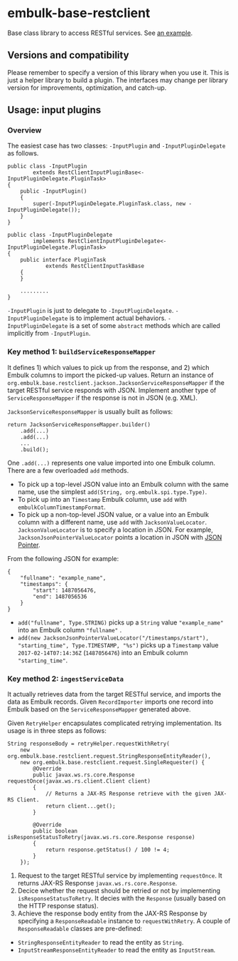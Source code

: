 embulk-base-restclient
=======================

Base class library to access RESTful services. See [an example](embulk-input-example/).

Versions and compatibility
---------------------------

Please remember to specify a version of this library when you use it. This is just a helper library to build a plugin. The interfaces may change per library version for improvements, optimization, and catch-up.

Usage: input plugins
---------------------

### Overview

The easiest case has two classes: `-InputPlugin` and `-InputPluginDelegate` as follows.

```
public class -InputPlugin
        extends RestClientInputPluginBase<-InputPluginDelegate.PluginTask>
{
    public -InputPlugin()
    {
        super(-InputPluginDelegate.PluginTask.class, new -InputPluginDelegate());
    }
}
```

```
public class -InputPluginDelegate
        implements RestClientInputPluginDelegate<-InputPluginDelegate.PluginTask>
{
    public interface PluginTask
            extends RestClientInputTaskBase
    {
    }

    .........
}
```

`-InputPlugin` is just to delegate to `-InputPluginDelegate`. `-InputPluginDelegate` is to implement actual behaviors. `-InputPluginDelegate` is a set of some `abstract` methods which are called implicitly from `-InputPlugin`.


### Key method 1: `buildServiceResponseMapper`

It defines 1) which values to pick up from the response, and 2) which Embulk columns to import the picked-up values. Return an instance of `org.embulk.base.restclient.jackson.JacksonServiceResponseMapper` if the target RESTful service responds with JSON. Implement another type of `ServiceResponseMapper` if the response is not in JSON (e.g. XML).

`JacksonServiceResponseMapper` is usually built as follows:

```
return JacksonServiceResponseMapper.builder()
    .add(...)
    .add(...)
    ...
    .build();
```

One `.add(...)` represents one value imported into one Embulk column. There are a few overloaded `add` methods.

* To pick up a top-level JSON value into an Embulk column with the same name, use the simplest `add(String, org.embulk.spi.type.Type)`.
* To pick up into an `Timestamp` Embulk column, use `add` with `embulkColumnTimestampFormat`.
* To pick up a non-top-level JSON value, or a value into an Embulk column with a different name, use `add` with `JacksonValueLocator`. `JacksonValueLocator` is to specify a location in JSON. For example, `JacksonJsonPointerValueLocator` points a location in JSON with [JSON Pointer](https://tools.ietf.org/html/rfc6901).

From the following JSON for example:

```
{
    "fullname": "example_name",
    "timestamps": {
        "start": 1487056476,
        "end": 1487056536
    }
}
```

* `add("fullname", Type.STRING)` picks up a `String` value `"example_name"` into an Embulk column `"fullname"` .
* `add(new JacksonJsonPointerValueLocator("/timestamps/start"), "starting_time", Type.TIMESTAMP, "%s")` picks up a `Timestamp` value `2017-02-14T07:14:36Z` (`1487056476`) into an Embulk column `"starting_time"`.

### Key method 2: `ingestServiceData`

It actually retrieves data from the target RESTful service, and imports the data as Embulk records. Given `RecordImporter` imports one record into Embulk based on the `ServiceResponseMapper` generated above.

Given `RetryHelper` encapsulates complicated retrying implementation. Its usage is in three steps as follows:

```
String responseBody = retryHelper.requestWithRetry(
    new org.embulk.base.restclient.request.StringResponseEntityReader(),
    new org.embulk.base.restclient.request.SingleRequester() {
        @Override
        public javax.ws.rs.core.Response requestOnce(javax.ws.rs.client.Client client)
        {
            // Returns a JAX-RS Response retrieve with the given JAX-RS Client.
            return client...get();
        }

        @Override
        public boolean isResponseStatusToRetry(javax.ws.rs.core.Response response)
        {
            return response.getStatus() / 100 != 4;
        }
    });
```

1. Request to the target RESTful service by implementing `requestOnce`. It returns JAX-RS Response `javax.ws.rs.core.Response`.
2. Decice whether the request should be retried or not by implementing `isResponseStatusToRetry`. It decies with the `Response` (usually based on the HTTP response status).
3. Achieve the response body entity from the JAX-RS Response by specifying a `ResponseReadable` instance to `requestWithRetry`. A couple of `ResponseReadable` classes are pre-defined:
  * `StringResponseEntityReader` to read the entity as `String`.
  * `InputStreamResponseEntityReader` to read the entity as `InputStream`.
